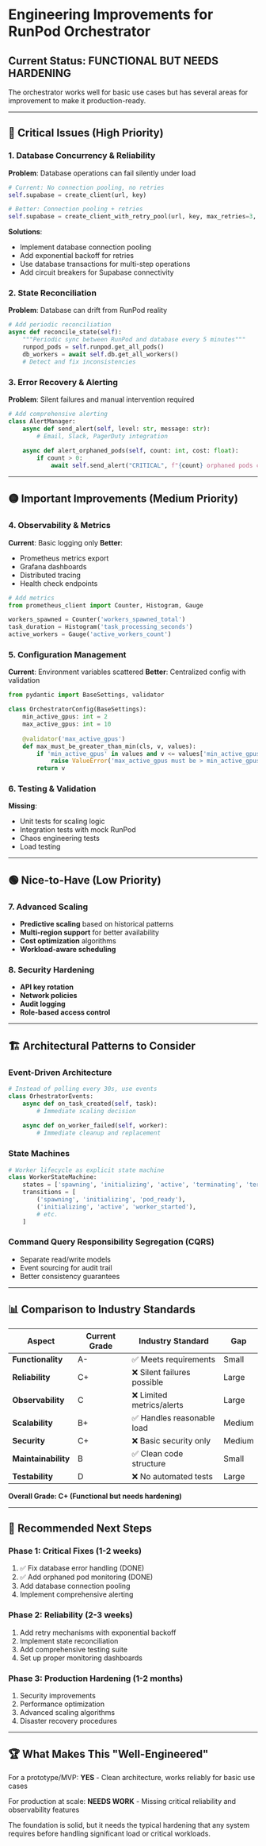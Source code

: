 # Engineering Improvements for RunPod Orchestrator

## Current Status: FUNCTIONAL BUT NEEDS HARDENING

The orchestrator works well for basic use cases but has several areas for improvement to make it production-ready.

---

## 🔴 Critical Issues (High Priority)

### 1. Database Concurrency & Reliability
**Problem**: Database operations can fail silently under load
```python
# Current: No connection pooling, no retries
self.supabase = create_client(url, key)

# Better: Connection pooling + retries
self.supabase = create_client_with_retry_pool(url, key, max_retries=3, pool_size=5)
```

**Solutions**:
- Implement database connection pooling
- Add exponential backoff for retries
- Use database transactions for multi-step operations
- Add circuit breakers for Supabase connectivity

### 2. State Reconciliation
**Problem**: Database can drift from RunPod reality
```python
# Add periodic reconciliation
async def reconcile_state(self):
    """Periodic sync between RunPod and database every 5 minutes"""
    runpod_pods = self.runpod.get_all_pods()
    db_workers = await self.db.get_all_workers()
    # Detect and fix inconsistencies
```

### 3. Error Recovery & Alerting
**Problem**: Silent failures and manual intervention required
```python
# Add comprehensive alerting
class AlertManager:
    async def send_alert(self, level: str, message: str):
        # Email, Slack, PagerDuty integration
        
    async def alert_orphaned_pods(self, count: int, cost: float):
        if count > 0:
            await self.send_alert("CRITICAL", f"{count} orphaned pods costing ${cost}/hr")
```

---

## 🟡 Important Improvements (Medium Priority)

### 4. Observability & Metrics
**Current**: Basic logging only
**Better**: 
- Prometheus metrics export
- Grafana dashboards
- Distributed tracing
- Health check endpoints

```python
# Add metrics
from prometheus_client import Counter, Histogram, Gauge

workers_spawned = Counter('workers_spawned_total')
task_duration = Histogram('task_processing_seconds')
active_workers = Gauge('active_workers_count')
```

### 5. Configuration Management
**Current**: Environment variables scattered
**Better**: Centralized config with validation

```python
from pydantic import BaseSettings, validator

class OrchestratorConfig(BaseSettings):
    min_active_gpus: int = 2
    max_active_gpus: int = 10
    
    @validator('max_active_gpus')
    def max_must_be_greater_than_min(cls, v, values):
        if 'min_active_gpus' in values and v <= values['min_active_gpus']:
            raise ValueError('max_active_gpus must be > min_active_gpus')
        return v
```

### 6. Testing & Validation
**Missing**: 
- Unit tests for scaling logic
- Integration tests with mock RunPod
- Chaos engineering tests
- Load testing

---

## 🟢 Nice-to-Have (Low Priority)

### 7. Advanced Scaling
- **Predictive scaling** based on historical patterns
- **Multi-region support** for better availability
- **Cost optimization** algorithms
- **Workload-aware scheduling**

### 8. Security Hardening
- **API key rotation**
- **Network policies**
- **Audit logging**
- **Role-based access control**

---

## 🏗️ Architectural Patterns to Consider

### Event-Driven Architecture
```python
# Instead of polling every 30s, use events
class OrhestratorEvents:
    async def on_task_created(self, task):
        # Immediate scaling decision
    
    async def on_worker_failed(self, worker):
        # Immediate cleanup and replacement
```

### State Machines
```python
# Worker lifecycle as explicit state machine
class WorkerStateMachine:
    states = ['spawning', 'initializing', 'active', 'terminating', 'terminated']
    transitions = [
        ('spawning', 'initializing', 'pod_ready'),
        ('initializing', 'active', 'worker_started'),
        # etc.
    ]
```

### Command Query Responsibility Segregation (CQRS)
- Separate read/write models
- Event sourcing for audit trail
- Better consistency guarantees

---

## 📊 Comparison to Industry Standards

| Aspect | Current Grade | Industry Standard | Gap |
|--------|---------------|-------------------|-----|
| **Functionality** | A- | ✅ Meets requirements | Small |
| **Reliability** | C+ | ❌ Silent failures possible | Large |
| **Observability** | C | ❌ Limited metrics/alerts | Large |
| **Scalability** | B+ | ✅ Handles reasonable load | Medium |
| **Security** | C+ | ❌ Basic security only | Medium |
| **Maintainability** | B | ✅ Clean code structure | Small |
| **Testability** | D | ❌ No automated tests | Large |

**Overall Grade: C+ (Functional but needs hardening)**

---

## 🎯 Recommended Next Steps

### Phase 1: Critical Fixes (1-2 weeks)
1. ✅ Fix database error handling (DONE)
2. ✅ Add orphaned pod monitoring (DONE) 
3. Add database connection pooling
4. Implement comprehensive alerting

### Phase 2: Reliability (2-3 weeks)
1. Add retry mechanisms with exponential backoff
2. Implement state reconciliation
3. Add comprehensive testing suite
4. Set up proper monitoring dashboards

### Phase 3: Production Hardening (1-2 months)
1. Security improvements
2. Performance optimization
3. Advanced scaling algorithms
4. Disaster recovery procedures

---

## 🏆 What Makes This "Well-Engineered"

For a prototype/MVP: **YES** - Clean architecture, works reliably for basic use cases

For production at scale: **NEEDS WORK** - Missing critical reliability and observability features

The foundation is solid, but it needs the typical hardening that any system requires before handling significant load or critical workloads.
